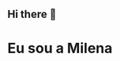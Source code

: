 ## Hi there 👋

# Eu sou a Milena
<!--![tendencias-em-tecnologia-para-2023-o-que-ja-vingou-o-que-ficou-pelo-caminho-e-novas-apostas](https://github.com/user-attachments/assets/841d44a4-ebcf-4334-8e74-f4ccb02b404b)

**Milenaaguimaraess/Milenaaguimaraess** is a ✨ _special_ ✨ repository because its `README.md` (this file) appears on your GitHub profile.

Here are some ideas to get you started:

- 🔭 I’m currently working on ...
- 🌱 I’m currently learning ...
- 👯 I’m looking to collaborate on ...
- 🤔 I’m looking for help with ...
- 💬 Ask me about ...
- 📫 How to reach me: ...
- 😄 Pronouns: ...
- ⚡ Fun fact: ...
-->
